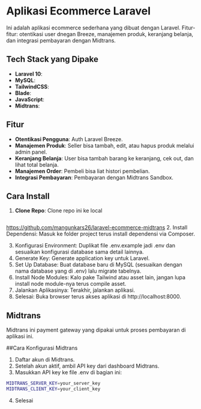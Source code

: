 # Aplikasi Ecommerce Laravel

Ini adalah aplikasi ecommerce sederhana yang dibuat dengan Laravel. 
Fitur-fitur: otentikasi user dnegan Breeze, manajemen produk, keranjang belanja, dan integrasi pembayaran dengan Midtrans.

## Tech Stack yang Dipake

- **Laravel 10**: 
- **MySQL**: 
- **TailwindCSS**: 
- **Blade**: 
- **JavaScript**: 
- **Midtrans**: 

## Fitur

- **Otentikasi Pengguna**: Auth Laravel Breeze.
- **Manajemen Produk**: Seller bisa tambah, edit, atau hapus produk melalui admin panel.
- **Keranjang Belanja**: User bisa tambah barang ke keranjang, cek out, dan lihat total belanja.
- **Manajemen Order**: Pembeli bisa liat histori pembelian.
- **Integrasi Pembayaran**: Pembayaran dengan Midtrans Sandbox.

## Cara Install

1. **Clone Repo**: Clone repo ini ke local
   ```bash
https://github.com/mangunkars26/laravel-ecommerce-midtrans
2. Install Dependensi: Masuk ke folder project terus install dependensi via Composer.

3. Konfigurasi Environment: Duplikat file .env.example jadi .env dan sesuaikan konfigurasi database sama detail lainnya.
4. Generate Key: Generate application key untuk Laravel.
5. Set Up Database: Buat database baru di MySQL (sesuaikan dengan nama database yang di .env) lalu migrate tabelnya.
6. Install Node Modules: Kalo pake Tailwind atau asset lain, jangan lupa install node module-nya terus compile asset. 
7. Jalankan Aplikasinya: Terakhir, jalankan aplikasi.
8. Selesai: Buka browser terus akses aplikasi di http://localhost:8000.

##  Midtrans
Midtrans ini payment gateway yang dipakai untuk proses pembayaran di aplikasi ini.

##Cara Konfigurasi Midtrans
1. Daftar akun di Midtrans.
2. Setelah akun aktif, ambil API key dari dashboard Midtrans.
3. Masukkan API key ke file .env di bagian ini:
```bash
MIDTRANS_SERVER_KEY=your_server_key
MIDTRANS_CLIENT_KEY=your_client_key
```
4. Selesai
